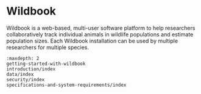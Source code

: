 # Wildbook

Wildbook is a web-based, multi-user software platform to help researchers collaboratively track individual animals in wildlife populations and estimate population sizes. Each Wildbook installation can be used by multiple researchers for multiple species.

```{toctree}
:maxdepth: 2
getting-started-with-wildbook
introduction/index
data/index
security/index
specifications-and-system-requirements/index
```
